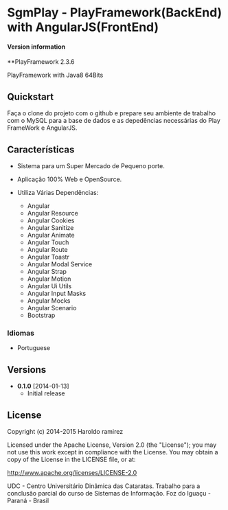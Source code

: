 # SgmPlay - PlayFramework(BackEnd) with AngularJS(FrontEnd)

#### Version information
**PlayFramework 2.3.6

PlayFramework with Java8 64Bits

## Quickstart
Faça o clone do projeto com o github e prepare seu ambiente de trabalho com o MySQL para a base de dados e as depedências necessárias do Play FrameWork e AngularJS.

## Características

* Sistema para um Super Mercado de Pequeno porte.
* Aplicação 100% Web e OpenSource.
* Utiliza Várias Dependências:

	* Angular
	* Angular Resource
	* Angular Cookies
	* Angular Sanitize
	* Angular Animate
	* Angular Touch
	* Angular Route
	* Angular Toastr
	* Angular Modal Service
	* Angular Strap
	* Angular Motion
	* Angular Ui Utils
	* Angular Input Masks
	* Angular Mocks
	* Angular Scenario
	* Bootstrap


### Idiomas
* Portuguese

## Versions
* **0.1.0** [2014-01-13]
  * Initial release

## License

Copyright (c) 2014-2015 Haroldo ramirez

Licensed under the Apache License, Version 2.0 (the "License"); you may not use this work except in compliance with the License. You may obtain a copy of the License in the LICENSE file, or at:

http://www.apache.org/licenses/LICENSE-2.0

UDC - Centro Universitário Dinâmica das Cataratas.
Trabalho para a conclusão parcial do curso de Sistemas de Informação.
Foz do Iguaçu - Paraná - Brasil